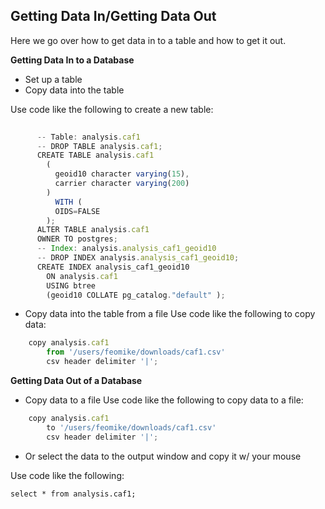 Getting Data In/Getting Data Out
--------------------------------
Here we go over how to get data in to a table and how to get it out.

**Getting Data In to a Database**
- Set up a table
- Copy data into the table  

Use code like the following to create a new table:

```javascript 
 
      -- Table: analysis.caf1
      -- DROP TABLE analysis.caf1;
      CREATE TABLE analysis.caf1
        (
          geoid10 character varying(15),
          carrier character varying(200)
        )
          WITH (
          OIDS=FALSE
        );
      ALTER TABLE analysis.caf1
      OWNER TO postgres;
      -- Index: analysis.analysis_caf1_geoid10
      -- DROP INDEX analysis.analysis_caf1_geoid10;
      CREATE INDEX analysis_caf1_geoid10
        ON analysis.caf1
        USING btree
        (geoid10 COLLATE pg_catalog."default" );
```

- Copy data into the table from a file
Use code like the following to copy data:

```javascript
	copy analysis.caf1
		from '/users/feomike/downloads/caf1.csv'
		csv header delimiter '|';
```


**Getting Data Out of a Database**
- Copy data to a file
Use code like the following to copy data to a file:
```javascript
	copy analysis.caf1
		to '/users/feomike/downloads/caf1.csv'
		csv header delimiter '|';
```

- Or select the data to the output window and copy it w/ your mouse

Use code like the following:

`select * from analysis.caf1;`
